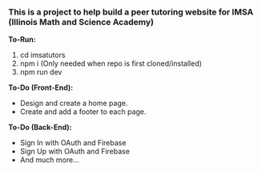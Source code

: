 <h3>This is a project to help build a peer tutoring website for IMSA (Illinois Math and Science Academy)</h3>

<b>To-Run:</b>
1. cd imsatutors
2. npm i (Only needed when repo is first cloned/installed)
3. npm run dev

<b> To-Do (Front-End): </b>
- Design and create a home page.
- Create and add a footer to each page.

<b> To-Do (Back-End): </b>
- Sign In with OAuth and Firebase
- Sign Up with OAuth and Firebase
- And much more...
